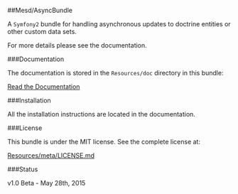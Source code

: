 ##Mesd/AsyncBundle

A `Symfony2` bundle for handling asynchronous updates to doctrine entities or
other custom data sets.

For more details please see the documentation.


###Documentation

The documentation is stored in the `Resources/doc` directory in this bundle:

[Read the Documentation](https://github.com/MESD/AsyncBundle/blob/master/Resources/doc/index.md)


###Installation

All the installation instructions are located in the documentation.


###License

This bundle is under the MIT license. See the complete license at:

[Resources/meta/LICENSE.md](https://github.com/MESD/AsyncBundle/blob/master/Resources/meta/LICENSE.md)


###Status

v1.0 Beta - May 28th, 2015